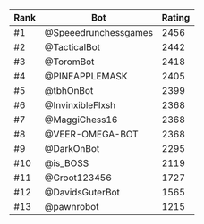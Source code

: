 Rank|Bot|Rating
---|---|---
#1|@Speeedrunchessgames|2456
#2|@TacticalBot|2442
#3|@ToromBot|2418
#4|@PINEAPPLEMASK|2405
#5|@tbhOnBot|2399
#6|@InvinxibleFlxsh|2368
#7|@MaggiChess16|2368
#8|@VEER-OMEGA-BOT|2368
#9|@DarkOnBot|2295
#10|@is_BOSS|2119
#11|@Groot123456|1727
#12|@DavidsGuterBot|1565
#13|@pawnrobot|1215
